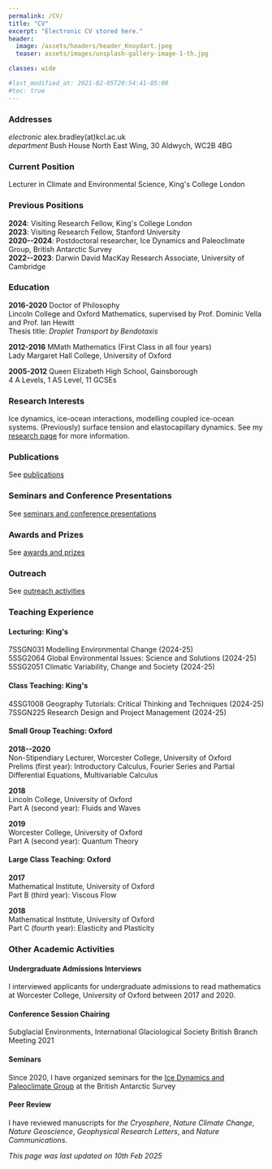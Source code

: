 ```yaml
---
permalink: /CV/
title: "CV"
excerpt: "Electronic CV stored here."
header:
  image: /assets/headers/header_Knoydart.jpeg
  teaser: assets/images/unsplash-gallery-image-1-th.jpg

classes: wide

#last_modified_at: 2021-02-05T20:54:41-05:00
#toc: true
---
```


### Addresses
*electronic* alex.bradley(at)kcl.ac.uk  
*department* Bush House North East Wing, 30 Aldwych, WC2B 4BG  

### Current Position
Lecturer in Climate and Environmental Science, King's College London

### Previous Positions
**2024**: Visiting Research Fellow, King's College London  
**2023**: Visiting Research Fellow, Stanford University  
**2020--2024**: Postdoctoral researcher, Ice Dynamics and Paleoclimate Group, British Antarctic Survey  
**2022--2023**: Darwin David MacKay Research Associate, University of Cambridge  

### Education
**2016-2020**
Doctor of Philosophy  
Lincoln College and Oxford Mathematics, supervised by Prof. Dominic Vella and Prof. Ian Hewitt  
Thesis title: *Droplet Transport by Bendotaxis*

**2012-2016**
MMath Mathematics (First Class in all four years)  
Lady Margaret Hall College, University of Oxford

**2005-2012**
Queen Elizabeth High School, Gainsborough  
4 A Levels, 1 AS Level, 11 GCSEs

### Research Interests
Ice dynamics, ice-ocean interactions, modelling coupled ice-ocean systems. (Previously) surface tension and elastocapillary dynamics. See my [research page](research.md) for more information.

### Publications
See [publications](publications.md)

### Seminars and Conference Presentations
See [seminars and conference presentations](./communications.md/#talksconferences)

### Awards and Prizes
See [awards and prizes](awards.md)

### Outreach
See [outreach activities](./communications.md/#outreach)

### Teaching Experience
#### Lecturing: King's
7SSGN031 Modelling Environmental Change (2024-25)  
5SSG2064 Global Environmental Issues: Science and Solutions (2024-25)  
5SSG2051 Climatic Variability, Change and Society (2024-25)  


#### Class Teaching: King's
4SSG1008 Geography Tutorials: Critical Thinking and Techniques (2024-25)  
7SSGN225 Research Design and Project Management (2024-25)  


#### Small Group Teaching: Oxford
**2018--2020**  
Non-Stipendiary Lecturer, Worcester College, University of Oxford  
Prelims (first year): Introductory Calculus, Fourier Series and Partial Differential Equations, Multivariable Calculus

**2018**  
Lincoln College, University of Oxford  
Part A (second year): Fluids and Waves

**2019**  
Worcester College, University of Oxford  
Part A (second year): Quantum Theory

#### Large Class Teaching: Oxford
**2017**  
Mathematical Institute, University of Oxford  
Part B (third year): Viscous Flow

**2018**  
Mathematical Institute, University of Oxford  
Part C (fourth year): Elasticity and Plasticity

### Other Academic Activities
#### Undergraduate Admissions Interviews
I interviewed applicants for undergraduate admissions to read mathematics at Worcester College, University of Oxford between 2017 and 2020.

#### Conference Session Chairing
Subglacial Environments, International Glaciological Society British Branch Meeting 2021

#### Seminars
Since 2020, I have organized seminars for the [Ice Dynamics and Paleoclimate Group](https://www.bas.ac.uk/team/science-teams/ice-and-past-climate/) at the British Antarctic Survey

#### Peer Review
I have reviewed manuscripts for _the Cryosphere_, _Nature Climate Change_, _Nature Geoscience_, _Geophysical Research Letters_, and _Nature Communications_.


*This page was last updated on 10th Feb 2025*
